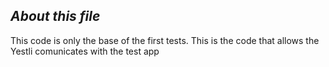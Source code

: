 ## _About this file_
This code is only the base of the first tests. This is the code that allows the Yestli comunicates with the test app
